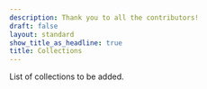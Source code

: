```yaml
---
description: Thank you to all the contributors!
draft: false
layout: standard
show_title_as_headline: true
title: Collections
---
```

List of collections to be added.